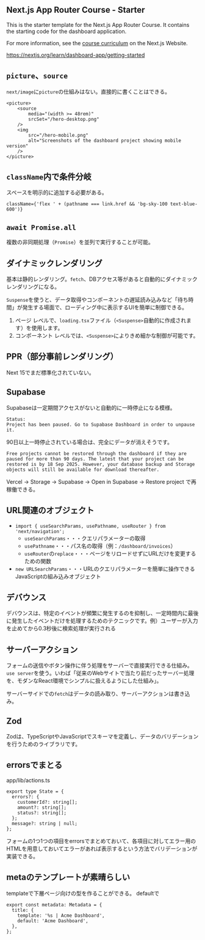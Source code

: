 ## Next.js App Router Course - Starter

This is the starter template for the Next.js App Router Course. It contains the starting code for the dashboard application.

For more information, see the [course curriculum](https://nextjs.org/learn) on the Next.js Website.

https://nextjs.org/learn/dashboard-app/getting-started

## `picture`、`source`

`next/image`に`picture`の仕組みはない。直接的に書くことはできる。

```
<picture>
	<source
		media="(width >= 48rem)"
		srcSet="/hero-desktop.png"
	/>
	<img
		src="/hero-mobile.png"
		alt="Screenshots of the dashboard project showing mobile version"
	/>
</picture>
```

## `className`内で条件分岐

スペースを明示的に追加する必要がある。

```
className={'flex ' + (pathname === link.href && 'bg-sky-100 text-blue-600')}
```

## `await Promise.all`

複数の非同期処理（`Promise`）を並列で実行することが可能。

## ダイナミックレンダリング

基本は静的レンダリング。`fetch`、DBアクセス等があると自動的にダイナミックレンダリングになる。

`Suspense`を使うと、データ取得やコンポーネントの遅延読み込みなど「待ち時間」が発生する場面で、ローディング中に表示するUIを簡単に制御できる。

1. ページ レベルで、`loading.tsx`ファイル（`<Suspense>`自動的に作成されます）を使用します。
2. コンポーネント レベルでは、`<Suspense>`によりきめ細かな制御が可能です。

## PPR（部分事前レンダリング）

Next 15でまだ標準化されていない。

## Supabase

Supabaseは一定期間アクセスがないと自動的に一時停止になる模様。

```
Status:
Project has been paused. Go to Supabase Dashboard in order to unpause it.
```

90日以上一時停止されている場合は、完全にデータが消えそうです。

```
Free projects cannot be restored through the dashboard if they are paused for more than 90 days. The latest that your project can be restored is by 18 Sep 2025. However, your database backup and Storage objects will still be available for download thereafter.
```

Vercel → Storage → Supabase → Open in Supabase → Restore project で再稼働できる。

## URL関連のオブジェクト

- `import { useSearchParams, usePathname, useRouter } from 'next/navigation';`
	- `useSearchParams`・・・クエリパラメーターの取得
	- `usePathname`・・・パス名の取得（例：`/dashboard/invoices`）
	- `useRouter`の`replace`・・・ページをリロードせずにURLだけを変更するための関数
- `new URLSearchParams`・・・URLのクエリパラメーターを簡単に操作できるJavaScriptの組み込みオブジェクト

## デバウンス

デバウンスは、特定のイベントが頻繁に発生するのを抑制し、一定時間内に最後に発生したイベントだけを処理するためのテクニックです。例）ユーザーが入力を止めてから0.3秒後に検索処理が実行される

## サーバーアクション

フォームの送信やボタン操作に伴う処理をサーバーで直接実行できる仕組み。`use server`を使う。いわば「従来のWebサイトで当たり前だったサーバー処理を、モダンなReact環境でシンプルに扱えるようにした仕組み」。

サーバーサイドでの`fetch`はデータの読み取り、サーバーアクションは書き込み。

## Zod

Zodは、TypeScriptやJavaScriptでスキーマを定義し、データのバリデーションを行うためのライブラリです。

## errorsでまとる

app/lib/actions.ts
```
export type State = {
  errors?: {
    customerId?: string[];
    amount?: string[];
    status?: string[];
  };
  message?: string | null;
};
```
フォームの1つ1つの項目をerrorsでまとめておいて、各項目に対してエラー用のHTMLを用意しておいてエラーがあれば表示するという方法でバリデーションが実装できる。

## metaのテンプレートが素晴らしい

templateで下層ページ向けの型を作ることができる。
defaultで

```
export const metadata: Metadata = {
  title: {
    template: '%s | Acme Dashboard',
    default: 'Acme Dashboard',
  },
};
```
